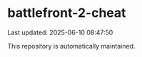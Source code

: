 # battlefront-2-cheat

Last updated: 2025-06-10 08:47:50

This repository is automatically maintained.
